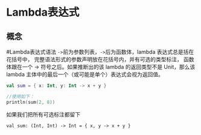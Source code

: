 # Lambda表达式

## 概念



#Lambda表达式语法
`->`前为参数列表，`->`后为函数体，lambda 表达式总是括在花括号中， 完整语法形式的参数声明放在花括号内，并有可选的类型标注， 函数体跟在一个 -> 符号之后。如果推断出的该 lambda 的返回类型不是 Unit，那么该 lambda 主体中的最后一个（或可能是单个）表达式会视为返回值。

```kotlin
val sum = { x: Int, y: Int -> x + y }

//使用如下：
println(sum(2, 8))
```

如果我们把所有可选标注都留下
```
val sum: (Int, Int) -> Int = { x, y -> x + y }
```

